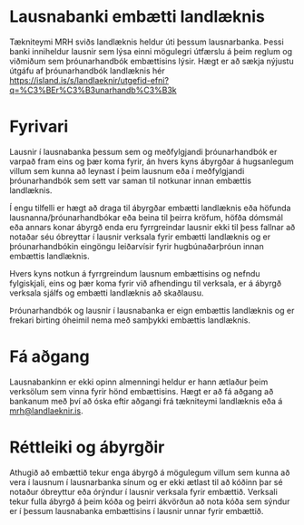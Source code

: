 # Lausnabanki embætti landlæknis
Tækniteymi MRH sviðs landlæknis heldur úti þessum lausnarbanka. Þessi banki inniheldur lausnir sem lýsa einni mögulegri útfærslu á þeim reglum og viðmiðum sem þróunarhandbók embættisins lýsir.
Hægt er að sækja nýjustu útgáfu af þróunarhandbók landlæknis hér https://island.is/s/landlaeknir/utgefid-efni?q=%C3%BEr%C3%B3unarhandb%C3%B3k

# Fyrivari
Lausnir í lausnabanka þessum sem og meðfylgjandi þróunarhandbók er varpað fram eins og þær koma fyrir, án hvers kyns ábyrgðar á hugsanlegum villum sem kunna að leynast í þeim lausnum eða í meðfylgjandi þróunarhandbók sem sett var saman til notkunar innan embættis landlæknis. 

Í engu tilfelli er hægt að draga til ábyrgðar embætti landlæknis eða höfunda lausnanna/þróunarhandbókar eða beina til þeirra kröfum, höfða dómsmál eða annars konar ábyrgð enda eru fyrrgreindar lausnir ekki til þess fallnar að notaðar séu óbreyttar í lausnir verksala fyrir embætti landlæknis og er þróunarhandbókin eingöngu leiðarvísir fyrir hugbúnaðarþróun innan embættis landlæknis. 

Hvers kyns notkun á fyrrgreindum lausnum embættisins og nefndu fylgiskjali, eins og þær koma fyrir við afhendingu til verksala, er á ábyrgð verksala sjálfs og embætti landlæknis að skaðlausu. 

Þróunarhandbók og lausnir í lausnabanka er eign embættis landlæknis og er frekari birting óheimil nema með samþykki embættis landlæknis.


# Fá aðgang
Lausnabankinn er ekki opinn almenningi heldur er hann ætlaður þeim verksölum sem vinna fyrir hönd embættisins. 
Hægt er að fá aðgang að bankanum með því að óska eftir aðgangi frá tækniteymi landlæknis eða á mrh@landlaeknir.is. 

# Réttleiki og ábyrgðir
Athugið að embættið tekur enga ábyrgð á mögulegum villum sem kunna að vera í lausnum í lausnarbanka sínum og er ekki ætlast til að kóðinn þar sé notaður óbreyttur eða órýndur í lausnir verksala fyrir embættið.
Verksali tekur fulla ábyrgð á þeim kóða og þeirri ákvörðun að nota kóða sem sýndur er í þessum lausnabanka embættisins í lausnir unnar fyrir embættið.
